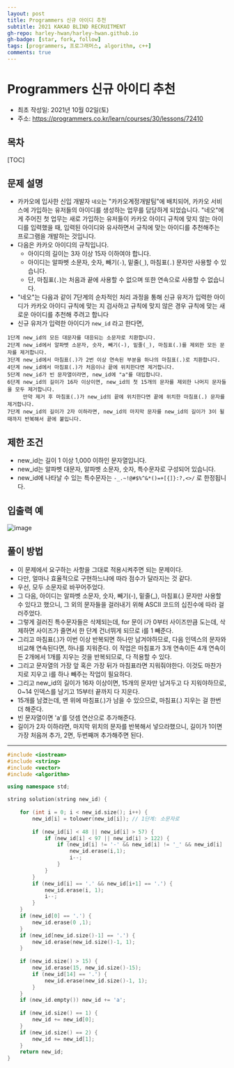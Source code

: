 ```yaml
---
layout: post
title: Programmers 신규 아이디 추천
subtitle: 2021 KAKAO BLIND RECRUITMENT
gh-repo: harley-hwan/harley-hwan.github.io
gh-badge: [star, fork, follow]
tags: [programmers, 프로그래머스, algorithm, c++]
comments: true
---
```


# Programmers 신규 아이디 추천

- 최초 작성일: 2021년 10월 02일(토)
- 주소: <https://programmers.co.kr/learn/courses/30/lessons/72410>

## 목차

[TOC]

## 문제 설명

- 카카오에 입사한 신입 개발자 `네오`는 "카카오계정개발팀"에 배치되어, 카카오 서비스에 가입하는 유저들의 아이디를 생성하는 업무를 담당하게 되었습니다. "네오"에게 주어진 첫 업무는 새로 가입하는 유저들이 카카오 아이디 규칙에 맞지 않는 아이디를 입력했을 때, 입력된 아이디와 유사하면서 규칙에 맞는 아이디를 추천해주는 프로그램을 개발하는 것입니다.
- 다음은 카카오 아이디의 규칙입니다.
  - 아이디의 길이는 3자 이상 15자 이하여야 합니다.
  - 아이디는 알파벳 소문자, 숫자, 빼기(`-`), 밑줄(`_`), 마침표(`.`) 문자만 사용할 수 있습니다.
  - 단, 마침표(`.`)는 처음과 끝에 사용할 수 없으며 또한 연속으로 사용할 수 없습니다.
- "네오"는 다음과 같이 7단계의 순차적인 처리 과정을 통해 신규 유저가 입력한 아이디가 카카오 아이디 규칙에 맞는 지 검사하고 규칙에 맞지 않은 경우 규칙에 맞는 새로운 아이디를 추천해 주려고 합니다
- 신규 유저가 입력한 아이디가 `new_id` 라고 한다면,

```
1단계 new_id의 모든 대문자를 대응되는 소문자로 치환합니다.
2단계 new_id에서 알파벳 소문자, 숫자, 빼기(-), 밑줄(_), 마침표(.)를 제외한 모든 문자를 제거합니다.
3단계 new_id에서 마침표(.)가 2번 이상 연속된 부분을 하나의 마침표(.)로 치환합니다.
4단계 new_id에서 마침표(.)가 처음이나 끝에 위치한다면 제거합니다.
5단계 new_id가 빈 문자열이라면, new_id에 "a"를 대입합니다.
6단계 new_id의 길이가 16자 이상이면, new_id의 첫 15개의 문자를 제외한 나머지 문자들을 모두 제거합니다.
     만약 제거 후 마침표(.)가 new_id의 끝에 위치한다면 끝에 위치한 마침표(.) 문자를 제거합니다.
7단계 new_id의 길이가 2자 이하라면, new_id의 마지막 문자를 new_id의 길이가 3이 될 때까지 반복해서 끝에 붙입니다.
```

## 제한 조건

- new_id는 길이 1 이상 1,000 이하인 문자열입니다.
- new_id는 알파벳 대문자, 알파벳 소문자, 숫자, 특수문자로 구성되어 있습니다.
- new_id에 나타날 수 있는 특수문자는 `-_.~!@#$%^&*()=+[{]}:?,<>/` 로 한정됩니다.



## 입출력 예

![image](https://user-images.githubusercontent.com/68185569/135711898-2dfb6ba2-5058-4a3d-9c7d-5073fc7bb2c4.png)



## 풀이 방법

- 이 문제에서 요구하는 사항을 그대로 적용시켜주면 되는 문제이다.
- 다만, 얼마나 효율적으로 구현하느냐에 따라 점수가 달라지는 것 같다.
- 우선, 모두 소문자로 바꾸어주었다.
- 그 다음, 아이디는 알파벳 소문자, 숫자, 빼기(-), 밑줄(_), 마침표(.) 문자만 사용할 수 있다고 했으니, 그 외의 문자들을 걸러내기 위해 ASCII 코드의 십진수에 따라 걸러주었다.
- 그렇게 걸러진 특수문자들은 삭제되는데, for 문이 i가 0부터 사이즈만큼 도는데,  삭제하면 사이즈가 줄면서 한 단계 건너뛰게 되므로 i를 1 빼준다.
- 그리고 마침표(.)가 이번 이상 반복되면 하나만 남겨야하므로, 다음 인덱스의 문자와 비교해 연속된다면, 하나를 지워준다. 이 작업은 마침표가 3개 연속이든 4개 연속이든 2개에서 1개를 지우는 것을 반복되므로, 다 적용할 수 있다.
- 그리고 문자열의 가장 앞 혹은 가장 뒤가 마침표라면 지워줘야한다. 이것도 마찬가지로 지우고 i를 하나 빼주는 작업이 필요하다.
- 그리고 new_id의 길이가 16자 이상이면, 15개의 문자만 남겨두고 다 지워야하므로, 0~14 인덱스를 남기고 15부터 끝까지 다 지운다.
- 15개를 남겼는데, 맨 위에 마침표(.)가 남을 수 있으므로, 마침표(.) 지우는 걸 한번 더 해준다.
- 빈 문자열이면 'a'를 덧셈 연산으로 추가해준다.
- 길이가 2자 이하라면, 마지막 위치의 문자를 반복해서 넣으라했으니, 길이가 1이면 가장 처음꺼 추가, 2면, 두번째꺼 추가해주면 된다.

---

```c++
#include <iostream>
#include <string>
#include <vector>
#include <algorithm>

using namespace std;

string solution(string new_id) {
    
    for (int i = 0; i < new_id.size(); i++) {
        new_id[i] = tolower(new_id[i]); // 1단계: 소문자로
        
        if (new_id[i] < 48 || new_id[i] > 57) {
            if (new_id[i] < 97 || new_id[i] > 122) {
                if (new_id[i] != '-' && new_id[i] != '_' && new_id[i] != '.') {
                    new_id.erase(i,1);
                    i--;
                }
            }
        }
        if (new_id[i] == '.' && new_id[i+1] == '.') {
            new_id.erase(i, 1); 
            i--;
        }
    }
    if (new_id[0] == '.') {
        new_id.erase(0 ,1);
    }
    if (new_id[new_id.size()-1] == '.') {
        new_id.erase(new_id.size()-1, 1);
    }
    
    if (new_id.size() > 15) {
        new_id.erase(15, new_id.size()-15);
        if (new_id[14] == '.') {
            new_id.erase(new_id.size()-1, 1);
        }
    }
    if (new_id.empty()) new_id += 'a';
    
    if (new_id.size() == 1) {
        new_id += new_id[0];
    }
    if (new_id.size() == 2) {
        new_id += new_id[1];
    }
    return new_id;
}
```
